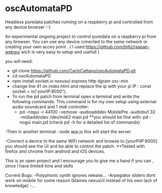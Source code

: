 # oscAutomataPD
Headless puredata patches running on a raspberry pi and controlled from any device browser :-)

An experimental ongoing project to control puredata on a raspberry pi from any browser. You can use any device conected to the same network or creating your own acces point . ( I used https://github.com/billz/raspap-webgui wich is very easy to setup and usefull ) 

you will need:
- git clone https://github.com/CarloCattano/oscAutomataPD.git
- cd oscAutomataPD
- npm install socket.io nexusui express http dgram osc-min
- change line 41 on index.html and replace the ip with your pi IP : const socket = io('yourIP:8000');
- To run the pd patch from terminal open a terminal and write the following commands.
  This command is for my own setup using external audio soundcard and 1 midi controller:
    - pd -nogui -r 44100 -verbose -audioadddev MobilePre -audiobuf 32 -midiaddindev /dev/midi2 main.pd
    **you should be fine with:  pd -nogui main.pd 
    (check pd -h for a detailed list of commands)

-Then in another terminal : node app.js 
            this will start the server

-Connect a device to the same WiFi network and browse to [yourPiIP:8000] 
  you should see the UI and be able to control the patch.
  **Tested with firefox and chrome from android and iOS devices.

This is an open project and I encourage you to give me a hand if you can , since I have limited time and skills

Current Bugs:
-Polyphonic synth ignores release...
-Arpegiator sliders dont work on mobile for some reason 
  (blames nexusUI instead of his own lack of knowledge)
-...

